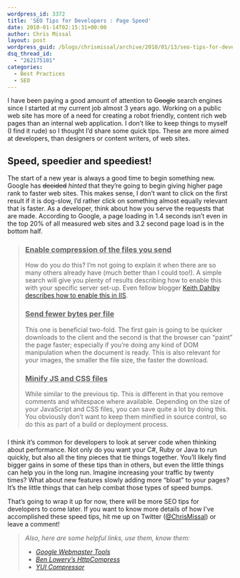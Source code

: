 ```yaml
---
wordpress_id: 3372
title: 'SEO Tips for Developers : Page Speed'
date: 2010-01-14T02:15:31+00:00
author: Chris Missal
layout: post
wordpress_guid: /blogs/chrismissal/archive/2010/01/13/seo-tips-for-developers-page-speed.aspx
dsq_thread_id:
  - "262175101"
categories:
  - Best Practices
  - SEO
---
```

I have been paying a good amount of attention to <strike>Google</strike> search engines since I started at my current job almost 3 years ago. Working on a public web site has more of a need for creating a robot friendly, content rich web pages than an internal web application. I don’t like to keep things to myself (I find it rude) so I thought I’d share some quick tips. These are more aimed at developers, than designers or content writers, of web sites.

## Speed, speedier and speediest!

The start of a new year is always a good time to begin something new. Google has <strike>decided</strike>&#160;_hinted_ that they’re going to begin giving higher page rank to faster web sites. This makes sense, I don’t want to click on the first result if it is dog-slow, I’d rather click on something almost equally relevant that is faster. As a developer, think about how you serve the requests that are made. According to Google, a page loading in 1.4 seconds isn’t even in the top 20% of all measured web sites and 3.2 second page load is in the bottom half.

> ### <u>Enable compression of the files you send</u>
> 
> How do you do this? I’m not going to explain it when there are so many others already have (much better than I could too!). A simple search will give you plenty of results describing how to enable this with your specific server set-up. Even fellow blogger [Keith Dahlby describes how to enable this in IIS](/blogs/dahlbyk/archive/2010/01/08/script-to-enable-http-compression-gzip-deflate-in-iis-6.aspx "Enable Compression in IIS").
> 
> ### <u>Send fewer bytes per file</u>
> 
> This one is beneficial two-fold. The first gain is going to be quicker downloads to the client and the second is that the browser can “paint” the page faster; especially if you’re doing any kind of DOM manipulation when the document is ready. This is also relevant for your images, the smaller the file size, the faster the download. 
> 
> ### <u>Minify JS and CSS files</u>
> 
> While similar to the previous tip. This is different in that you remove comments and whitespace where available. Depending on the size of your JavaScript and CSS files, you can save quite a lot by doing this. You obviously don’t want to keep them minified in source control, so do this as part of a build or deployment process.

### 

I think it’s common for developers to look at server code when thinking about performance. Not only do you want your C#, Ruby or Java to run quickly, but also all the tiny pieces that tie things together. You’ll likely find bigger gains in some of these tips than in others, but even the little things can help you in the long run. Imagine increasing your traffic by twenty times? What about new features slowly adding more “bloat” to your pages? It’s the little things that can help combat those types of speed bumps.

That’s going to wrap it up for now, there will be more SEO tips for developers to come later. If you want to know more details of how I’ve accomplished these speed tips, hit me up on Twitter (<a href="http://twitter.com/ChrisMissal" rel="nofollow">@ChrisMissal</a>) or leave a comment!

> _Also, here are some helpful links, use them, know them:_
> 
>   * _[Google Webmaster Tools](http://www.google.com/webmasters/)_ 
>   * _[Ben Lowery’s HttpCompress](http://blowery.org/httpcompress/)_ 
>   * _[YUI Compressor](http://developer.yahoo.com/yui/compressor/)_